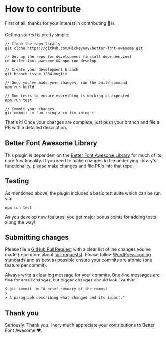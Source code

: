 # How to contribute

First of all, thanks for your interest in contributing 🎉👍.

Getting started is pretty simple:

```
// Clone the repo locally
git clone https://github.com/MickeyKay/better-font-awesome.git

// Set up the repo for development (install dependencies)
cd better-font-awesome && npm run develop

// Create your development branch
git branch issue-1234-bugfix

// Once you've made your changes, run the build command
npm run build

// Run tests to ensure everything is working as expected
npm run test

// Commit your changes
git commit -m 'Do thing X to fix thing Y'
```

That's it! Once your changes are complete, just push your branch and file a PR with a detailed description.

## Better Font Awesome Library
This plugin is dependent on the [Better Font Awesome Library](https://github.com/MickeyKay/better-font-awesome-library) for much of its core functionality. If you need to make changes to the underlying library's functionality, please make changes and file PR's into that repo.

## Testing

As mentioned above, the plugin includes a basic test suite which can be run via:
```
npm run test
```

As you develop new features, you get major bonus points for adding tests along the way!

## Submitting changes

Please file a [GitHub Pull Request](https://github.com/MickeyKay/better-font-awesome/pull/new/master) with a clear list of the changes you've made (read more about [pull requests](http://help.github.com/pull-requests/)). Please follow [WordPress coding standards](https://make.wordpress.org/core/handbook/best-practices/coding-standards/) and as best as possible ensure your commits are atomic (one feature per commit).

Always write a clear log message for your commits. One-line messages are fine for small changes, but bigger changes should look like this:

    $ git commit -m "A brief summary of the commit
    >
    > A paragraph describing what changed and its impact."


## Thank you
Seriously. Thank you. I very much appreciate your contributions to Better Font Awesome ♥️.